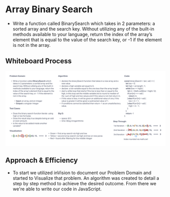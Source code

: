 # Array Binary Search

* Write a function called BinarySearch which takes in 2 parameters: a sorted array and the search key. Without utilizing any of the built-in methods available to your language, return the index of the array’s element that is equal to the value of the search key, or -1 if the element is not in the array.

## Whiteboard Process

![ArrayBinarySearch Whiteboard Img](./Screenshot%202022-11-30%20at%203.49.49%20PM.png)

## Approach & Efficiency

* To start we utilized inVision to document our Problem Domain and started to Visualize that problem. An algorithm was created to detail a step by step method to achieve the desired outcome. From there we we're able to write our code in JavaScript.
